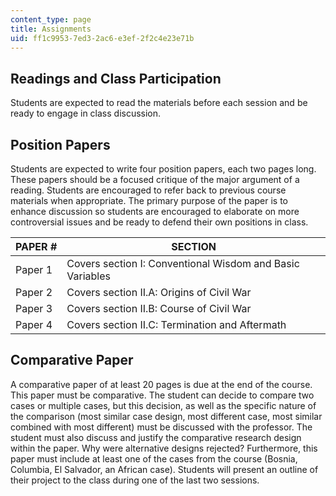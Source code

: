 ```yaml
---
content_type: page
title: Assignments
uid: ff1c9953-7ed3-2ac6-e3ef-2f2c4e23e71b
---
```


Readings and Class Participation
--------------------------------

Students are expected to read the materials before each session and be ready to engage in class discussion.

Position Papers
---------------

Students are expected to write four position papers, each two pages long. These papers should be a focused critique of the major argument of a reading. Students are encouraged to refer back to previous course materials when appropriate. The primary purpose of the paper is to enhance discussion so students are encouraged to elaborate on more controversial issues and be ready to defend their own positions in class.

| PAPER # | SECTION |
| --- | --- |
| Paper 1 | Covers section I: Conventional Wisdom and Basic Variables |
| Paper 2 | Covers section II.A: Origins of Civil War |
| Paper 3 | Covers section II.B: Course of Civil War |
| Paper 4 | Covers section II.C: Termination and Aftermath 

Comparative Paper
-----------------

A comparative paper of at least 20 pages is due at the end of the course. This paper must be comparative. The student can decide to compare two cases or multiple cases, but this decision, as well as the specific nature of the comparison (most similar case design, most different case, most similar combined with most different) must be discussed with the professor. The student must also discuss and justify the comparative research design within the paper. Why were alternative designs rejected? Furthermore, this paper must include at least one of the cases from the course (Bosnia, Columbia, El Salvador, an African case). Students will present an outline of their project to the class during one of the last two sessions.